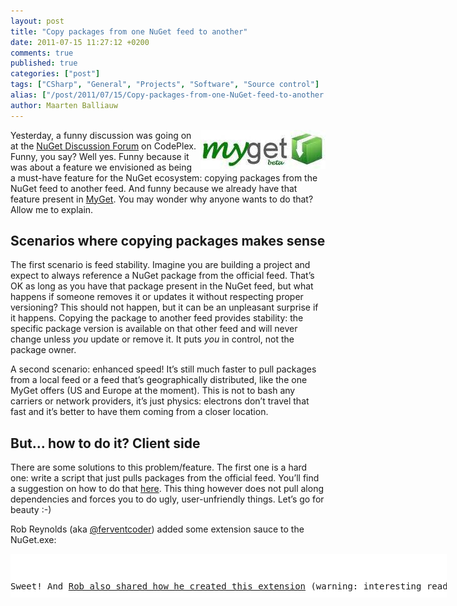```yaml
---
layout: post
title: "Copy packages from one NuGet feed to another"
date: 2011-07-15 11:27:12 +0200
comments: true
published: true
categories: ["post"]
tags: ["CSharp", "General", "Projects", "Software", "Source control"]
alias: ["/post/2011/07/15/Copy-packages-from-one-NuGet-feed-to-another.aspx", "/post/2011/07/15/copy-packages-from-one-nuget-feed-to-another.aspx"]
author: Maarten Balliauw
---
```

<p><a href="http://www.myget.org"><img style="background-image: none; border-bottom: 0px; border-left: 0px; margin: 0px 0px 5px 5px; padding-left: 0px; padding-right: 0px; display: inline; float: right; border-top: 0px; border-right: 0px; padding-top: 0px" title="Copy packages from one NuGet feed to another - MyGet NuGet Server" border="0" alt="Copy packages from one NuGet feed to another - MyGet NuGet Server" align="right" src="/images/clip_image002.jpg" width="200" height="62" /></a></p>  <p>Yesterday, a funny discussion was going on at the <a href="http://nuget.codeplex.com/discussions/265199" target="_blank">NuGet Discussion Forum</a> on CodePlex. Funny, you say? Well yes. Funny because it was about a feature we envisioned as being a must-have feature for the NuGet ecosystem: copying packages from the NuGet feed to another feed. And funny because we already have that feature present in <a href="http:/www.myget.org" target="_blank">MyGet</a>. You may wonder why anyone wants to do that? Allow me to explain.</p>  <h2>Scenarios where copying packages makes sense</h2>  <p>The first scenario is feed stability. Imagine you are building a project and expect to always reference a NuGet package from the official feed. That’s OK as long as you have that package present in the NuGet feed, but what happens if someone removes it or updates it without respecting proper versioning? This should not happen, but it can be an unpleasant surprise if it happens. Copying the package to another feed provides stability: the specific package version is available on that other feed and will never change unless <em>you</em> update or remove it. It puts <em>you</em> in control, not the package owner.</p>  <p>A second scenario: enhanced speed! It’s still much faster to pull packages from a local feed or a feed that’s geographically distributed, like the one MyGet offers (US and Europe at the moment). This is not to bash any carriers or network providers, it’s just physics: electrons don’t travel that fast and it’s better to have them coming from a closer location.</p>  <h2>But… how to do it? Client side</h2>  <p>There are some solutions to this problem/feature. The first one is a hard one: write a script that just pulls packages from the official feed. You’ll find a suggestion on how to do that <a href="http://nuget.codeplex.com/discussions/265199#post642535" target="_blank">here</a>. This thing however does not pull along dependencies and forces you to do ugly, user-unfriendly things. Let’s go for beauty :-)</p>  <p>Rob Reynolds (aka <a href="http://www.twitter.com/ferventcoder" target="_blank">@ferventcoder</a>) added some extension sauce to the NuGet.exe:</p>  <div style="padding-bottom: 0px; margin: 0px; padding-left: 0px; padding-right: 0px; display: inline; float: none; padding-top: 0px" id="scid:9D7513F9-C04C-4721-824A-2B34F0212519:c5823baa-73cf-43e5-9d9e-db89618a2f6b" class="wlWriterEditableSmartContent"><pre style=" width: 698px; height: 70px;background-color:White;overflow: auto;"><div><!--

Code highlighting produced by Actipro CodeHighlighter (freeware)
http://www.CodeHighlighter.com/

--><span style="color: #000000;">NuGet</span><span style="color: #000000;">.</span><span style="color: #000000;">exe Install </span><span style="color: #000000;">/</span><span style="color: #000000;">ExcludeVersion </span><span style="color: #000000;">/</span><span style="color: #000000;">OutputDir %LocalAppData%</span><span style="color: #000000;">\</span><span style="color: #000000;">NuGet</span><span style="color: #000000;">\</span><span style="color: #000000;">Commands AddConsoleExtension
NuGet</span><span style="color: #000000;">.</span><span style="color: #000000;">exe addextension nuget</span><span style="color: #000000;">.</span><span style="color: #0000FF;">copy</span><span style="color: #000000;">.</span><span style="color: #000000;">extension

NuGet</span><span style="color: #000000;">.</span><span style="color: #000000;">exe </span><span style="color: #0000FF;">copy</span><span style="color: #000000;"> castle</span><span style="color: #000000;">.</span><span style="color: #000000;">windsor –destination http:</span><span style="color: #000000;">//</span><span style="color: #000000;">myget</span><span style="color: #000000;">.</span><span style="color: #000000;">org</span><span style="color: #000000;">/</span><span style="color: #000000;">F</span><span style="color: #000000;">/</span><span style="color: #000000;">somefeed
</span></div></pre><!-- Code inserted with Steve Dunn's Windows Live Writer Code Formatter Plugin.  http://dunnhq.com --></div>

<p>Sweet! And <a href="http://devlicio.us/blogs/rob_reynolds/archive/2011/07/15/extend-nuget-command-line.aspx" target="_blank">Rob also shared how he created this extension</a> (warning: interesting read!)</p>

<h2>But… how to do it? Server side</h2>

<p>The easiest solution is to just use MyGet! We have a nifty feature in there named “Mirror packages”. It copies the selected package to your private feed, distributes it across our CDN nodes for a fast download <em>and</em> it pulls along all dependencies.</p>

<p><a href="/images/image_137.png"><img style="background-image: none; border-bottom: 0px; border-left: 0px; margin: 5px auto; padding-left: 0px; padding-right: 0px; display: block; float: none; border-top: 0px; border-right: 0px; padding-top: 0px" title="Mirror a NuGet package - Copy a NuGet package" border="0" alt="Mirror a NuGet package - Copy a NuGet package" src="/images/image_thumb_105.png" width="644" height="376" /></a></p>

<p>Enjoy making NuGet a component of your enterprise workflow! And MyGet of course as well!</p>

{% include imported_disclaimer.html %}

